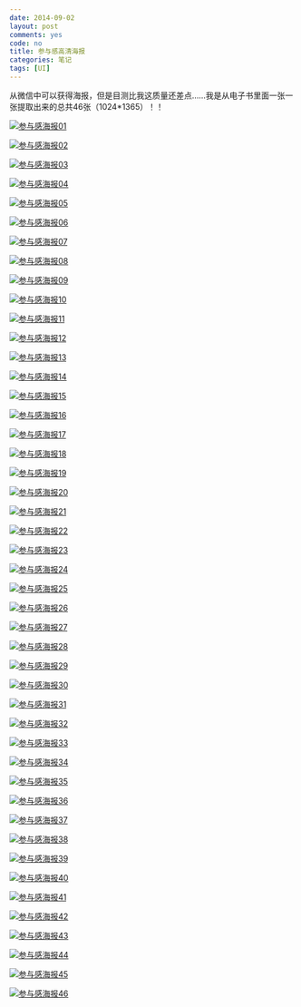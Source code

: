 ```yaml
---
date: 2014-09-02
layout: post
comments: yes
code: no
title: 参与感高清海报
categories: 笔记
tags: [UI]
---
```


从微信中可以获得海报，但是目测比我这质量还差点……我是从电子书里面一张一张提取出来的总共46张（1024*1365）！！

[![参与感海报01](/uploads/2014/09/01.gif)](/uploads/2014/09/01.gif)

[![参与感海报02](/uploads/2014/09/02.gif)](/uploads/2014/09/02.gif)

[![参与感海报03](/uploads/2014/09/03.gif)](/uploads/2014/09/03.gif)

[![参与感海报04](/uploads/2014/09/04.gif)](/uploads/2014/09/04.gif)

[![参与感海报05](/uploads/2014/09/05.gif)](/uploads/2014/09/05.gif)

[![参与感海报06](/uploads/2014/09/06.gif)](/uploads/2014/09/06.gif)

[![参与感海报07](/uploads/2014/09/07.gif)](/uploads/2014/09/07.gif)

[![参与感海报08](/uploads/2014/09/08.gif)](/uploads/2014/09/08.gif)

[![参与感海报09](/uploads/2014/09/09.gif)](/uploads/2014/09/09.gif)

[![参与感海报10](/uploads/2014/09/10.gif)](/uploads/2014/09/10.gif)

[![参与感海报11](/uploads/2014/09/11.gif)](/uploads/2014/09/11.gif)

[![参与感海报12](/uploads/2014/09/12.gif)](/uploads/2014/09/12.gif)

[![参与感海报13](/uploads/2014/09/13.gif)](/uploads/2014/09/13.gif)

[![参与感海报14](/uploads/2014/09/14.gif)](/uploads/2014/09/14.gif)

[![参与感海报15](/uploads/2014/09/15.gif)](/uploads/2014/09/15.gif)

[![参与感海报16](/uploads/2014/09/16.gif)](/uploads/2014/09/16.gif)

[![参与感海报17](/uploads/2014/09/17.gif)](/uploads/2014/09/17.gif)

[![参与感海报18](/uploads/2014/09/18.gif)](/uploads/2014/09/18.gif)

[![参与感海报19](/uploads/2014/09/19.gif)](/uploads/2014/09/19.gif)

[![参与感海报20](/uploads/2014/09/20.gif)](/uploads/2014/09/20.gif)

[![参与感海报21](/uploads/2014/09/21.gif)](/uploads/2014/09/21.gif)

[![参与感海报22](/uploads/2014/09/22.gif)](/uploads/2014/09/22.gif)

[![参与感海报23](/uploads/2014/09/23.gif)](/uploads/2014/09/23.gif)

[![参与感海报24](/uploads/2014/09/24.gif)](/uploads/2014/09/24.gif)

[![参与感海报25](/uploads/2014/09/25.gif)](/uploads/2014/09/25.gif)

[![参与感海报26](/uploads/2014/09/26.gif)](/uploads/2014/09/26.gif)

[![参与感海报27](/uploads/2014/09/27.gif)](/uploads/2014/09/27.gif)

[![参与感海报28](/uploads/2014/09/28.gif)](/uploads/2014/09/28.gif)

[![参与感海报29](/uploads/2014/09/29.gif)](/uploads/2014/09/29.gif)

[![参与感海报30](/uploads/2014/09/30.gif)](/uploads/2014/09/30.gif)

[![参与感海报31](/uploads/2014/09/31.gif)](/uploads/2014/09/31.gif)

[![参与感海报32](/uploads/2014/09/32.gif)](/uploads/2014/09/32.gif)

[![参与感海报33](/uploads/2014/09/33.gif)](/uploads/2014/09/33.gif)

[![参与感海报34](/uploads/2014/09/34.gif)](/uploads/2014/09/34.gif)

[![参与感海报35](/uploads/2014/09/35.gif)](/uploads/2014/09/35.gif)

[![参与感海报36](/uploads/2014/09/36.gif)](/uploads/2014/09/36.gif)

[![参与感海报37](/uploads/2014/09/37.gif)](/uploads/2014/09/37.gif)

[![参与感海报38](/uploads/2014/09/38.gif)](/uploads/2014/09/38.gif)

[![参与感海报39](/uploads/2014/09/39.gif)](/uploads/2014/09/39.gif)

[![参与感海报40](/uploads/2014/09/40.gif)](/uploads/2014/09/40.gif)

[![参与感海报41](/uploads/2014/09/41.gif)](/uploads/2014/09/41.gif)

[![参与感海报42](/uploads/2014/09/42.gif)](/uploads/2014/09/42.gif)

[![参与感海报43](/uploads/2014/09/43.gif)](/uploads/2014/09/43.gif)

[![参与感海报44](/uploads/2014/09/44.gif)](/uploads/2014/09/44.gif)

[![参与感海报45](/uploads/2014/09/45.gif)](/uploads/2014/09/45.gif)

[![参与感海报46](/uploads/2014/09/46.gif)](/uploads/2014/09/46.gif)